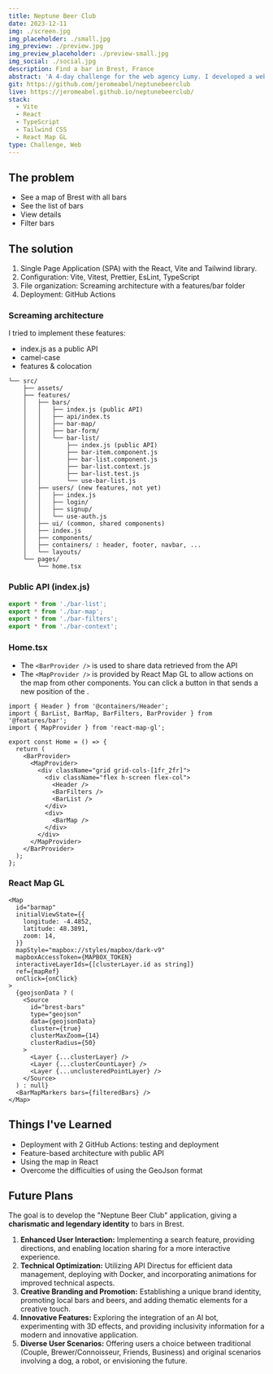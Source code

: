 ```yaml
---
title: Neptune Beer Club
date: 2023-12-11
img: ./screen.jpg
img_placeholder: ./small.jpg
img_preview: ./preview.jpg
img_preview_placeholder: ./preview-small.jpg
img_social: ./social.jpg
description: Find a bar in Brest, France
abstract: 'A 4-day challenge for the web agency Lumy. I developed a web application to find bars in Brest 🍺, France. The criteria are based, among other things, on deployment, filtering system, and originality.'
git: https://github.com/jeromeabel/neptunebeerclub
live: https://jeromeabel.github.io/neptunebeerclub/
stack:
  - Vite
  - React
  - TypeScript
  - Tailwind CSS
  - React Map GL
type: Challenge, Web
---
```


## The problem

- See a map of Brest with all bars
- See the list of bars
- View details
- Filter bars

## The solution

1. Single Page Application (SPA) with the React, Vite and Tailwind library.
2. Configuration: Vite, Vitest, Prettier, EsLint, TypeScript
3. File organization: Screaming architecture with a features/bar folder
4. Deployment: GitHub Actions

### Screaming architecture

I tried to implement these features:

- index.js as a public API
- camel-case
- features & colocation

```
└── src/
	├── assets/
    ├── features/
    │   ├── bars/
    │   │   ├── index.js (public API)
	│   │   ├── api/index.ts
    │   │   ├── bar-map/
    │   │   ├── bar-form/
    │   │   └── bar-list/
    │   │       ├── index.js (public API)
    │   │       ├── bar-item.component.js
    │   │       ├── bar-list.component.js
    │   │       ├── bar-list.context.js
    │   │       ├── bar-list.test.js
    │   │       └── use-bar-list.js
    │   ├── users/ (new features, not yet)
    │   │   ├── index.js
    │   │   ├── login/
    │   │   ├── signup/
    │   │   └── use-auth.js
	│	├── ui/ (common, shared components)
    │   ├── index.js
    │   ├── components/
    │   ├── containers/ : header, footer, navbar, ...
    │   └── layouts/
    └── pages/
        └── home.tsx
```

### Public API (index.js)

```ts
export * from './bar-list';
export * from './bar-map';
export * from './bar-filters';
export * from './bar-context';
```

### Home.tsx

- The `<BarProvider />` is used to share data retrieved from the API
- The `<MapProvider />` is provided by React Map GL to allow actions on the map from other components. You can click a button in <BarList /> that sends a new position of the <BarMap />.

```tsx
import { Header } from '@containers/Header';
import { BarList, BarMap, BarFilters, BarProvider } from '@features/bar';
import { MapProvider } from 'react-map-gl';

export const Home = () => {
  return (
    <BarProvider>
      <MapProvider>
        <div className="grid grid-cols-[1fr_2fr]">
          <div className="flex h-screen flex-col">
            <Header />
            <BarFilters />
            <BarList />
          </div>
          <div>
            <BarMap />
          </div>
        </div>
      </MapProvider>
    </BarProvider>
  );
};
```

### React Map GL

```tsx
<Map
  id="barmap"
  initialViewState={{
    longitude: -4.4852,
    latitude: 48.3891,
    zoom: 14,
  }}
  mapStyle="mapbox://styles/mapbox/dark-v9"
  mapboxAccessToken={MAPBOX_TOKEN}
  interactiveLayerIds={[clusterLayer.id as string]}
  ref={mapRef}
  onClick={onClick}
>
  {geojsonData ? (
    <Source
      id="brest-bars"
      type="geojson"
      data={geojsonData}
      cluster={true}
      clusterMaxZoom={14}
      clusterRadius={50}
    >
      <Layer {...clusterLayer} />
      <Layer {...clusterCountLayer} />
      <Layer {...unclusteredPointLayer} />
    </Source>
  ) : null}
  <BarMapMarkers bars={filteredBars} />
</Map>
```

## Things I've Learned

- Deployment with 2 GitHub Actions: testing and deployment
- Feature-based architecture with public API
- Using the map in React
- Overcome the difficulties of using the GeoJson format

## Future Plans

The goal is to develop the "Neptune Beer Club" application, giving a **charismatic and legendary identity** to bars in Brest.

1. **Enhanced User Interaction:** Implementing a search feature, providing directions, and enabling location sharing for a more interactive experience.
2. **Technical Optimization:** Utilizing API Directus for efficient data management, deploying with Docker, and incorporating animations for improved technical aspects.
3. **Creative Branding and Promotion:** Establishing a unique brand identity, promoting local bars and beers, and adding thematic elements for a creative touch.
4. **Innovative Features:** Exploring the integration of an AI bot, experimenting with 3D effects, and providing inclusivity information for a modern and innovative application.
5. **Diverse User Scenarios:** Offering users a choice between traditional (Couple, Brewer/Connoisseur, Friends, Business) and original scenarios involving a dog, a robot, or envisioning the future.
